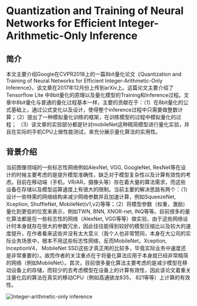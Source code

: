 # Quantization and Training of Neural Networks for Efficient Integer-Arithmetic-Only Inference

## 简介

本文主要介绍Google在CVPR2018上的一篇8bit量化论文《Quantization and Training of Neural Networks for Efficient Integer-Arithmetic-Only Inference》，该文章在2017年12月份上传到arXiv上。这篇论文主要介绍了Tensorflow Lite 中8bit量化的原理以及量化模型的Training和Inference过程。文章中8bit量化与普通的量化过程基本一样，主要的贡献在于：（1）在8bit量化的公式基础上，通过公式变化以及设计，使得整个inference过程中只需要做整数计算；（2）提出了一种模拟量化训练的框架，在训练模型的过程中模拟量化的过程； （3）该文章的实验部分都是针对mobileNet这种精简模型进行量化实验，并且在实际的手机CPU上做性能测试，来充分展示量化算法的实用性。

## 背景介绍

当前图像领域的一些标志性网络例如AlexNet, VGG, GoogleNet, ResNet等在设计的时候主要考虑的是提升模型准确性，缺乏对于模型复杂性以及计算有效性的考虑。目前在移动端（手机，VR/AR，摄像头等）存在着大量的算法需求，而这些设备在存储以及模型运算速度上有很大的限制。当前主要的解决思路有两个：（1）设计一些特需的网络结构来减少网络参数并且加速计算，例如SqueezeNet, Xception, ShuffleNet, MobileNet(v1,v2)等等；（2）将模型参数（权重，激励）量化到更低的位宽来表示，例如TWN, BNN, XNOR-net, INQ等等。目前很多的量化算法都是在一些标志性的网络（AlexNet, VGG等等）做实验，由于这些网络设计时本身就存在很大的参数冗余，因此往往能得到较好的模型压缩比以及较大的速度提升，在作者看来这些并没有太大意义（我个人也非常赞同，本身在大公司的实际业务场景中，根本不用这些标志性网络，反而MobileNet，Xception, InceptionV4， MobileNet SSD这些才真正用的比较多，毕竟实际业务中速度还是非常重要的）。故而作者的关注重点在于将量化算法应用于本身就已经非常精简的网络（例如MobileNet）。其次，目前很多量化算法主要考虑的是减少模型在移动设备上的存储，而较少的去考虑模型在设备上的计算有效性，因此该论文着重关注量化后的算法在真实的移动CPU（例如高通骁龙835， 821等等）上计算的有效性。

![Integer-arithmetic-only inference]()


